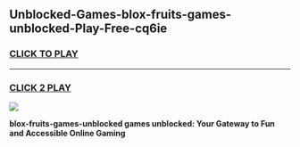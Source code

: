 
## Unblocked-Games-blox-fruits-games-unblocked-Play-Free-cq6ie
<h3>
<a href="https://premium76.site?title=blox-fruits-games-unblocked&ref=18A">CLICK TO PLAY</a></h3>
<hr>

<h3>
<a href="https://premium76.site?title=blox-fruits-games-unblocked&ref=18A">CLICK 2 PLAY</a>
  
</h3>

<a href="https://premium76.site?title=blox-fruits-games-unblocked&ref=18A"><img src="https://clearcache.store/games.png"></a>


**blox-fruits-games-unblocked games unblocked: Your Gateway to Fun and Accessible Online Gaming**
